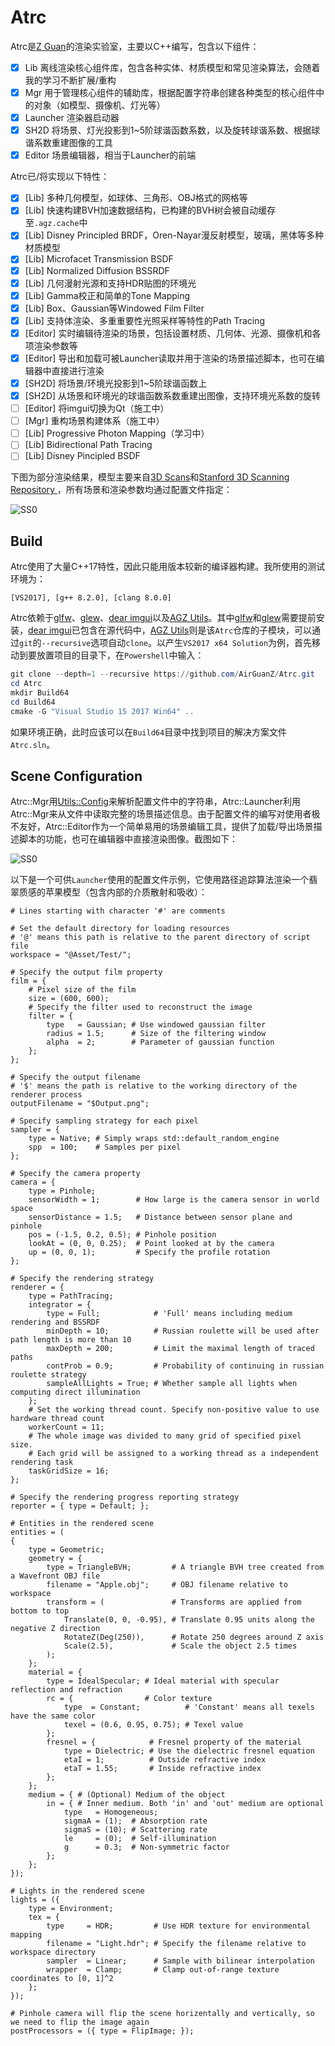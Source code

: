 # Atrc

Atrc是[Z Guan](https://github.com/AirGuanZ)的渲染实验室，主要以C++编写，包含以下组件：

- [x] Lib 离线渲染核心组件库，包含各种实体、材质模型和常见渲染算法，会随着我的学习不断扩展/重构
- [x] Mgr 用于管理核心组件的辅助库，根据配置字符串创建各种类型的核心组件中的对象（如模型、摄像机、灯光等）
- [x] Launcher 渲染器启动器
- [x] SH2D 将场景、灯光投影到1~5阶球谐函数系数，以及旋转球谐系数、根据球谐系数重建图像的工具
- [x] Editor 场景编辑器，相当于Launcher的前端

Atrc已/将实现以下特性：

- [x] [Lib] 多种几何模型，如球体、三角形、OBJ格式的网格等
- [x] [Lib] 快速构建BVH加速数据结构，已构建的BVH树会被自动缓存至`.agz.cache`中
- [x] [Lib] Disney Principled BRDF，Oren-Nayar漫反射模型，玻璃，黑体等多种材质模型
- [x] [Lib] Microfacet Transmission BSDF
- [x] [Lib] Normalized Diffusion BSSRDF
- [x] [Lib] 几何漫射光源和支持HDR贴图的环境光
- [x] [Lib] Gamma校正和简单的Tone Mapping
- [x] [Lib] Box、Gaussian等Windowed Film Filter
- [x] [Lib] 支持体渲染、多重重要性光照采样等特性的Path Tracing
- [x] [Editor] 实时编辑待渲染的场景，包括设置材质、几何体、光源、摄像机和各项渲染参数等
- [x] [Editor] 导出和加载可被Launcher读取并用于渲染的场景描述脚本，也可在编辑器中直接进行渲染
- [x] [SH2D] 将场景/环境光投影到1~5阶球谐函数上
- [x] [SH2D] 从场景和环境光的球谐函数系数重建出图像，支持环境光系数的旋转
- [ ] [Editor] 将imgui切换为Qt（施工中）
- [ ] [Mgr] 重构场景构建体系（施工中）
- [ ] [Lib] Progressive Photon Mapping（学习中）
- [ ] [Lib] Bidirectional Path Tracing
- [ ] [Lib] Disney Pincipled BSDF

下图为部分渲染结果，模型主要来自[3D Scans](http://threedscans.com/)和[Stanford 3D Scanning Repository
](http://graphics.stanford.edu/data/3Dscanrep/)，所有场景和渲染参数均通过配置文件指定：

![SS0](./Screenshots/0.png)

## Build

Atrc使用了大量C++17特性，因此只能用版本较新的编译器构建。我所使用的测试环境为：

```
[VS2017], [g++ 8.2.0], [clang 8.0.0]
```

Atrc依赖于[glfw](https://www.glfw.org/)、[glew](http://glew.sourceforge.net/)、[dear imgui](https://github.com/ocornut/imgui)以及[AGZ Utils](https://github.com/AirGuanZ/Utils)。其中[glfw](https://www.glfw.org/)和[glew](http://glew.sourceforge.net/)需要提前安装，[dear imgui](https://github.com/ocornut/imgui)已包含在源代码中，[AGZ Utils](https://github.com/AirGuanZ/Utils)则是该`Atrc`仓库的子模块，可以通过`git`的`--recursive`选项自动`clone`。以产生`VS2017 x64 Solution`为例，首先移动到要放置项目的目录下，在`Powershell`中输入：

```powershell
git clone --depth=1 --recursive https://github.com/AirGuanZ/Atrc.git
cd Atrc
mkdir Build64
cd Build64
cmake -G "Visual Studio 15 2017 Win64" ..
```

如果环境正确，此时应该可以在`Build64`目录中找到项目的解决方案文件`Atrc.sln`。

## Scene Configuration

Atrc::Mgr用[Utils::Config](https://github.com/AirGuanZ/Utils/blob/master/Src/AGZUtils/Config/Config.h)来解析配置文件中的字符串，Atrc::Launcher利用Atrc::Mgr来从文件中读取完整的场景描述信息。由于配置文件的编写对使用者极不友好，Atrc::Editor作为一个简单易用的场景编辑工具，提供了加载/导出场景描述脚本的功能，也可在编辑器中直接渲染图像。截图如下：

![SS0](./Screenshots/1.png)

以下是一个可供`Launcher`使用的配置文件示例，它使用路径追踪算法渲染一个翡翠质感的苹果模型（包含内部的介质散射和吸收）：

```
# Lines starting with character '#' are comments

# Set the default directory for loading resources
# '@' means this path is relative to the parent directory of script file
workspace = "@Asset/Test/";

# Specify the output film property
film = {
    # Pixel size of the film
    size = (600, 600);
    # Specify the filter used to reconstruct the image
    filter = {
        type   = Gaussian; # Use windowed gaussian filter
        radius = 1.5;      # Size of the filtering window
        alpha  = 2;        # Parameter of gaussian function
    };
};

# Specify the output filename
# '$' means the path is relative to the working directory of the renderer process
outputFilename = "$Output.png";

# Specify sampling strategy for each pixel
sampler = {
    type = Native; # Simply wraps std::default_random_engine
    spp  = 100;    # Samples per pixel
};

# Specify the camera property
camera = {
    type = Pinhole;
    sensorWidth = 1;        # How large is the camera sensor in world space
    sensorDistance = 1.5;   # Distance between sensor plane and pinhole 
    pos = (-1.5, 0.2, 0.5); # Pinhole position
    lookAt = (0, 0, 0.25);  # Point looked at by the camera
    up = (0, 0, 1);         # Specify the profile rotation
};

# Specify the rendering strategy
renderer = {
    type = PathTracing;
    integrator = {
        type = Full;            # 'Full' means including medium rendering and BSSRDF
        minDepth = 10;          # Russian roulette will be used after path length is more than 10
        maxDepth = 200;         # Limit the maximal length of traced paths
        contProb = 0.9;         # Probability of continuing in russian roulette strategy
        sampleAllLights = True; # Whether sample all lights when computing direct illumination
    };
    # Set the working thread count. Specify non-positive value to use hardware thread count
    workerCount = 11;
    # The whole image was divided to many grid of specified pixel size.
    # Each grid will be assigned to a working thread as a independent rendering task
    taskGridSize = 16;
};

# Specify the rendering progress reporting strategy
reporter = { type = Default; };

# Entities in the rendered scene
entities = (
{
    type = Geometric;
    geometry = {
        type = TriangleBVH;         # A triangle BVH tree created from a Wavefront OBJ file
        filename = "Apple.obj";     # OBJ filename relative to workspace
        transform = (               # Transforms are applied from bottom to top
            Translate(0, 0, -0.95), # Translate 0.95 units along the negative Z direction
            RotateZ(Deg(250)),      # Rotate 250 degrees around Z axis
            Scale(2.5),             # Scale the object 2.5 times
        );
    };
    material = {
        type = IdealSpecular; # Ideal material with specular reflection and refraction
        rc = {                # Color texture
            type  = Constant;          # 'Constant' means all texels have the same color
            texel = (0.6, 0.95, 0.75); # Texel value
        };
        fresnel = {            # Fresnel property of the material
            type = Dielectric; # Use the dielectric fresnel equation
            etaI = 1;          # Outside refractive index
            etaT = 1.55;       # Inside refractive index
        };
    };
    medium = { # (Optional) Medium of the object
        in = { # Inner medium. Both 'in' and 'out' medium are optional
            type   = Homogeneous;
            sigmaA = (1);  # Absorption rate
            sigmaS = (10); # Scattering rate
            le     = (0);  # Self-illumination
            g      = 0.3;  # Non-symmetric factor
        };
    };
});

# Lights in the rendered scene
lights = ({
    type = Environment;
    tex = {
        type     = HDR;         # Use HDR texture for environmental mapping
        filename = "Light.hdr"; # Specify the filename relative to workspace directory
        sampler  = Linear;      # Sample with bilinear interpolation
        wrapper  = Clamp;       # Clamp out-of-range texture coordinates to [0, 1]^2
    };
});

# Pinhole camera will flip the scene horizentally and vertically, so we need to flip the image again
postProcessors = ({ type = FlipImage; });
```
